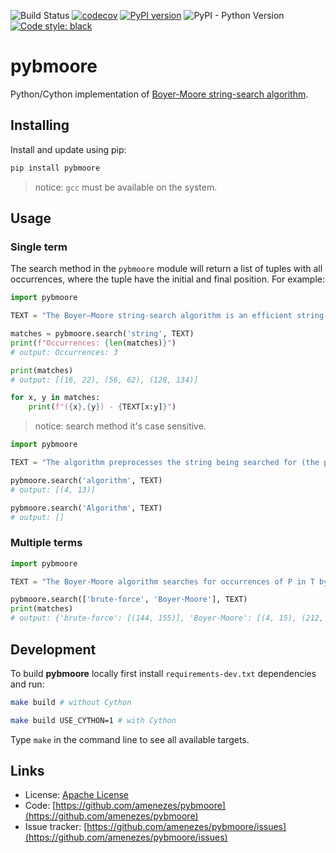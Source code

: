 ![Build Status](https://github.com/amenezes/pybmoore/actions/workflows/ci.yml/badge.svg?branch=master)
[![codecov](https://codecov.io/gh/amenezes/pybmoore/branch/master/graph/badge.svg)](https://codecov.io/gh/amenezes/pybmoore)
[![PyPI version](https://badge.fury.io/py/pybmoore.svg)](https://badge.fury.io/py/pybmoore)
![PyPI - Python Version](https://img.shields.io/pypi/pyversions/pybmoore)
[![Code style: black](https://img.shields.io/badge/code%20style-black-000000.svg)](https://github.com/psf/black)

# pybmoore

Python/Cython implementation of [Boyer-Moore string-search algorithm](https://en.wikipedia.org/wiki/Boyer%E2%80%93Moore_string-search_algorithm).

## Installing

Install and update using pip:

````bash
pip install pybmoore
````

> notice: `gcc` must be available on the system.

## Usage

### Single term

The search method in the `pybmoore` module will return a list of tuples with all occurrences, where the tuple have the initial and final position. For example:

```python
import pybmoore

TEXT = "The Boyer–Moore string-search algorithm is an efficient string-searching algorithm that is the standard benchmark for practical string-search literature."

matches = pybmoore.search('string', TEXT)
print(f"Occurrences: {len(matches)}")
# output: Occurrences: 3

print(matches)
# output: [(16, 22), (56, 62), (128, 134)]

for x, y in matches:
    print(f"({x},{y}) - {TEXT[x:y]}")
```

> notice: search method it's case sensitive.


```python
import pybmoore

TEXT = "The algorithm preprocesses the string being searched for (the pattern), but not the string being searched in (the text). It is thus well-suited for applications in which the pattern is much shorter than the text or where it persists across multiple searches."

pybmoore.search('algorithm', TEXT)
# output: [(4, 13)]

pybmoore.search('Algorithm', TEXT)
# output: []
```

### Multiple terms

```python
import pybmoore

TEXT = "The Boyer-Moore algorithm searches for occurrences of P in T by performing explicit character comparisons at different alignments. Instead of a brute-force search of all alignments (of which there are m − n + 1, Boyer-Moore uses information gained by preprocessing P to skip as many alignments as possible."

pybmoore.search(['brute-force', 'Boyer-Moore'], TEXT)
print(matches)
# output: {'brute-force': [(144, 155)], 'Boyer-Moore': [(4, 15), (212, 223)]}
```

## Development

To build **pybmoore** locally first install `requirements-dev.txt` dependencies and run:

```bash
make build # without Cython

make build USE_CYTHON=1 # with Cython
```

Type `make` in the command line to see all available targets.

## Links

- License: [Apache License](https://choosealicense.com/licenses/apache-2.0/)
- Code: [https://github.com/amenezes/pybmoore](https://github.com/amenezes/pybmoore)
- Issue tracker: [https://github.com/amenezes/pybmoore/issues](https://github.com/amenezes/pybmoore/issues)
